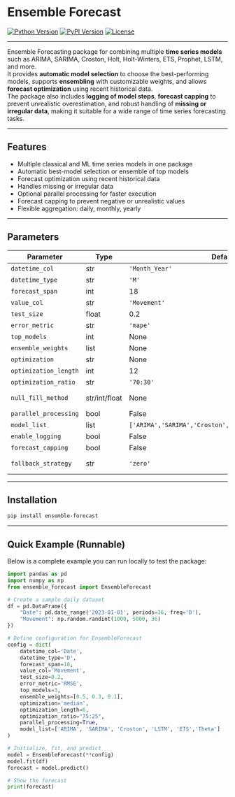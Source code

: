 # Ensemble Forecast

[![Python Version](https://img.shields.io/badge/python-3.10%2B-blue.svg)](https://www.python.org/)
[![PyPI Version](https://img.shields.io/pypi/v/ensemble-forecast.svg)](https://pypi.org/project/ensemble_forecast/)
[![License](https://img.shields.io/badge/license-MIT-green.svg)](LICENSE.txt)

---

Ensemble Forecasting package for combining multiple **time series models** such as ARIMA, SARIMA, Croston, Holt, Holt-Winters, ETS, Prophet, LSTM, and more.  
It provides **automatic model selection** to choose the best-performing models, supports **ensembling** with customizable weights, and allows **forecast optimization** using recent historical data.  
The package also includes **logging of model steps**, **forecast capping** to prevent unrealistic overestimation, and robust handling of **missing or irregular data**, making it suitable for a wide range of time series forecasting tasks.

---

## Features

- Multiple classical and ML time series models in one package
- Automatic best-model selection or ensemble of top models
- Forecast optimization using recent historical data
- Handles missing or irregular data
- Optional parallel processing for faster execution
- Forecast capping to prevent negative or unrealistic values
- Flexible aggregation: daily, monthly, yearly

---

## Parameters

| Parameter | Type | Default | Description |
|-----------|------|---------|-------------|
| `datetime_col` | str | `'Month_Year'` | Name of the datetime column |
| `datetime_type` | str | `'M'` | Aggregation type: `'D'`=Daily, `'M'`=Monthly, `'Y'`=Yearly |
| `forecast_span` | int | 18 | Number of future periods to forecast |
| `value_col` | str | `'Movement'` | Column containing numeric values to forecast |
| `test_size` | float | 0.2 | Fraction of data reserved for testing |
| `error_metric` | str | `'mape'` | Error metric (`'rmse','mape','smape','mae','mse'`) |
| `top_models` | int | None | Number of top-performing models for ensemble |
| `ensemble_weights` | list | None | Weights for ensemble models (defaults to equal) |
| `optimization` | str | None | Optimization method: `'mean','median','mode',None` |
| `optimization_length` | int | 12 | Number of recent periods used for optimization |
| `optimization_ratio` | str | `'70:30'` | Ratio for blending ensemble forecast with optimization |
| `null_fill_method` | str/int/float | None | Method for missing data (`'ffill','bfill','mean','median','zero','interpolate'` or numeric) |
| `parallel_processing` | bool | False | Train models in parallel |
| `model_list` | list | `['ARIMA','SARIMA','Croston','Holt','HoltWinters',...]` | List of models; supports `'TBATS','BATS','Theta','Prophet','LSTM','NeuralNetwork'` |
| `enable_logging` | bool | False | Enable detailed logging |
| `forecast_capping` | bool | False | Cap forecasts at zero and max historical value |
| `fallback_strategy` | str | `'zero'` | Strategy if a model fails (`'3_mean','6_mean','12_mean','3_median','6_median','12_median','last_value','zero'`) |

---

## Installation

```bash
pip install ensemble-forecast
````

---

## Quick Example (Runnable)

Below is a complete example you can run locally to test the package:

```python
import pandas as pd
import numpy as np
from ensemble_forecast import EnsembleForecast

# Create a sample daily dataset
df = pd.DataFrame({
    "Date": pd.date_range('2023-01-01', periods=36, freq='D'),
    "Movement": np.random.randint(1000, 5000, 36)
})

# Define configuration for EnsembleForecast
config = dict(
    datetime_col='Date',
    datetime_type='D',
    forecast_span=18,
    value_col='Movement',
    test_size=0.2,
    error_metric='RMSE',
    top_models=3,
    ensemble_weights=[0.5, 0.3, 0.1],
    optimization='median',
    optimization_length=6,
    optimization_ratio="75:25",
    parallel_processing=True,
    model_list=['ARIMA', 'SARIMA', 'Croston', 'LSTM', 'ETS','Theta']
)

# Initialize, fit, and predict
model = EnsembleForecast(**config)
model.fit(df)
forecast = model.predict()

# Show the forecast
print(forecast)
```
